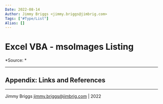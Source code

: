 ```yaml
---
Date: 2022-08-14
Author: Jimmy Briggs <jimmy.briggs@jimbrig.com>
Tags: ["#Type/List"]
Alias: []
---
```


# Excel VBA - msoImages Listing

*Source: *

***

## Appendix: Links and References

***

Jimmy Briggs <jimmy.briggs@jimbrig.com> | 2022